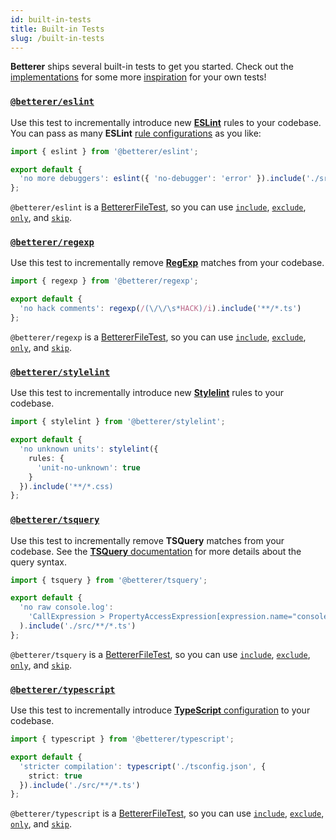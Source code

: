 ```yaml
---
id: built-in-tests
title: Built-in Tests
slug: /built-in-tests
---
```


**Betterer** ships several built-in tests to get you started. Check out the [implementations](https://github.com/phenomnomnominal/betterer/blob/master/packages/eslint/src/eslint.ts) for some more [inspiration](https://github.com/phenomnomnominal/betterer/blob/master/packages/typescript/src/typescript.ts) for your own tests!

### [`@betterer/eslint`](https://www.npmjs.com/package/@betterer/eslint)

Use this test to incrementally introduce new [**ESLint**](https://eslint.org/) rules to your codebase. You can pass as many **ESLint** [rule configurations](https://eslint.org/docs/rules/) as you like:

```typescript
import { eslint } from '@betterer/eslint';

export default {
  'no more debuggers': eslint({ 'no-debugger': 'error' }).include('./src/**/*.ts')
};
```

`@betterer/eslint` is a [BettererFileTest](./betterer-file-test), so you can use [`include`](./betterer-file-test#include), [`exclude`](./betterer-file-test#exclude), [`only`](betterer-test#only), and [`skip`](betterer-test#skip).

### [`@betterer/regexp`](https://www.npmjs.com/package/@betterer/regexp)

Use this test to incrementally remove [**RegExp**](https://developer.mozilla.org/en-US/docs/Web/JavaScript/Reference/Global_Objects/RegExp) matches from your codebase.

```typescript
import { regexp } from '@betterer/regexp';

export default {
  'no hack comments': regexp(/(\/\/\s*HACK)/i).include('**/*.ts')
};
```

`@betterer/regexp` is a [BettererFileTest](./betterer-file-test), so you can use [`include`](./betterer-file-test#include), [`exclude`](./betterer-file-test#exclude), [`only`](betterer-test#only), and [`skip`](betterer-test#skip).

### [`@betterer/stylelint`](https://www.npmjs.com/package/@betterer/stylelint)

Use this test to incrementally introduce new [**Stylelint**](https://stylelint.io/) rules to your codebase.

```typescript
import { stylelint } from '@betterer/stylelint';

export default {
  'no unknown units': stylelint({
    rules: {
      'unit-no-unknown': true
    }
  }).include('**/*.css)
};
```

### [`@betterer/tsquery`](https://www.npmjs.com/package/@betterer/tsquery)

Use this test to incrementally remove **TSQuery** matches from your codebase. See the [**TSQuery** documentation](https://github.com/phenomnomnominal/tsquery) for more details about the query syntax.

```typescript
import { tsquery } from '@betterer/tsquery';

export default {
  'no raw console.log':
    'CallExpression > PropertyAccessExpression[expression.name="console"][name.name="log"]'
  ).include('./src/**/*.ts')
};
```

`@betterer/tsquery` is a [BettererFileTest](./betterer-file-test), so you can use [`include`](./betterer-file-test#include), [`exclude`](./betterer-file-test#exclude), [`only`](betterer-test#only), and [`skip`](betterer-test#skip).

### [`@betterer/typescript`](https://www.npmjs.com/package/@betterer/typescript)

Use this test to incrementally introduce [**TypeScript** configuration](https://www.typescriptlang.org/docs/handbook/compiler-options.html) to your codebase.

```typescript
import { typescript } from '@betterer/typescript';

export default {
  'stricter compilation': typescript('./tsconfig.json', {
    strict: true
  }).include('./src/**/*.ts')
};
```

`@betterer/typescript` is a [BettererFileTest](./betterer-file-test), so you can use [`include`](./betterer-file-test#include), [`exclude`](./betterer-file-test#exclude), [`only`](betterer-test#only), and [`skip`](betterer-test#skip).

